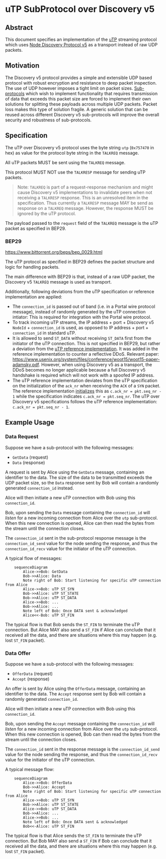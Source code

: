 # uTP SubProtocol over Discovery v5

## Abstract

This document specifies an implementation of the [uTP](https://www.bittorrent.org/beps/bep_0029.html) streaming protocol which uses [Node Discovery Protocol v5](https://github.com/ethereum/devp2p/blob/6eddaf50298d551a83bcc242e7ce7024c6cc8590/discv5/discv5.md) as a transport instead of raw UDP packets.

## Motivation

The Discovery v5 protocol provides a simple and extensible UDP based protocol with robust encryption and resistance to deep packet inspection.  The use of UDP however imposes a tight limit on packet sizes. [Sub-protocols](https://github.com/ethereum/devp2p/blob/master/discv5/discv5-wire.md#talkreq-request-0x05) which wish to implement functionality that requires transmission of data that exceeds this packet size are forced to implement their own solutions for splitting these payloads across multiple UDP packets.  Packet loss makes this type of solution fragile.  A generic solution that can be reused across different Discovery v5 sub-protocols will improve the overall security and robustness of sub-protocols.


## Specification

The uTP over Discovery v5 protocol uses the byte string `utp` (`0x757470` in hex) as value for the protocol byte string in the `TALKREQ` message.

All uTP packets MUST be sent using the `TALKREQ` message.

This protocol MUST NOT use the `TALKRESP` message for sending uTP packets.

> Note: `TALKREQ` is part of a request-response mechanism and might cause Discovery v5 implementations
to invalidate peers when not receiving a `TALKRESP` response. This is an unresolved item in the specification.
Thus currently a `TALKRESP` message MAY be send as response on a `TALKREQ` message.
However, the response MUST be ignored by the uTP protocol.

The payload passed to the `request` field of the `TALKREQ` message is the uTP packet as specified in BEP29.

### BEP29

https://www.bittorrent.org/beps/bep_0029.html

The uTP protocol as specified in BEP29 defines the packet structure and logic for handling packets.

The main difference with BEP29 is that, instead of a raw UDP packet, the Discovery v5 `TALKREQ` message is used as transport.

Additionally, following deviations from the uTP specification or reference implementation are applied:
- The `connection_id` is passed out of band (i.e. in a Portal wire protocol message), instead of randomly generated by the uTP connection intiator: This is required for integration with the Portal wire protocol.
- To track incoming uTP streams, the IP address + port + Discovery v5 `NodeId` + `connection_id` is used, as opposed to IP address + port + `connection_id` in standard uTP.
- It is allowed to send `ST_DATA` without receiving `ST_DATA` first from the initiator of the uTP connection. This is not specified in BEP29, but rather a deviation from the [uTP reference implementation](https://github.com/bittorrent/libutp). It was added in the reference implementation to counter a reflective DDoS.
Relevant paper: https://www.usenix.org/system/files/conference/woot15/woot15-paper-adamsky.pdf.
However, when using Discovery v5 as a transport, the DDoS becomes no longer applicable because a full Discovery v5 handshake is required which will not work with a spoofed IP address.
- The uTP reference implementation deviates from the uTP specification on the initialization of the `ack_nr` when receiving the `ACK` of a `SYN` packet. The reference implementation [initializes](https://github.com/bittorrent/libutp/blob/master/utp_internal.cpp#L1874) this as `c.ack_nr = pkt.seq_nr - 1` while the specification indicates `c.ack_nr = pkt.seq_nr`. The uTP over Discovery v5 specifications follows the uTP reference implementation: `c.ack_nr = pkt.seq_nr - 1`.

## Example Usage

### Data Request
Suppose we have a sub-protocol with the following messages:

- `GetData` (request)
- `Data` (response)

A request is sent by Alice using the `GetData` message, containing an identifier
to the data. The size of the data to be transmitted exceeds the UDP packet size,
so the `Data` response sent by Bob will contain a randomly generated
`connection_id` instead.

Alice will then initiate a new uTP connection with Bob using this `connection_id`.

Bob, upon sending the `Data` message containing the `connection_id` will
*listen* for a new incoming connection from Alice over the `utp` sub-protocol.
When this new connection is opened, Alice can then read the bytes from the stream
until the connection closes.

The `connection_id` sent in the sub-protocol response message is the
`connection_id_send` value for the node sending the response, and thus the
`connection_id_recv` value for the initiator of the uTP connection.

A typical flow of messages:

```mermaid
    sequenceDiagram
        Alice->>Bob: GetData
        Bob->>Alice: Data
        Note right of Bob: Start listening for specific uTP connection from Alice
        Alice->>Bob: uTP ST_SYN
        Bob->>Alice: uTP ST_STATE
        Bob->>Alice: uTP ST_DATA
        Alice->>Bob: ...
        Bob->>Alice: ...
        Note left of Bob: Once DATA sent & acknowledged
        Alice<<-Bob: uTP ST_FIN

```

The typical flow is that Bob sends the `ST_FIN` to terminate the uTP connection.
But Alice MAY also send a `ST_FIN` if Alice can conclude that it received all the
data, and there are situations where this may happen (e.g. lost `ST_FIN` packet).

### Data Offer
Suppose we have a sub-protocol with the following messages:

- `OfferData` (request)
- `Accept` (response)

An offer is sent by Alice using the `OfferData` message, containing an identifier
to the data. The `Accept` response sent by Bob will contain a randomly generated
`connection_id`.

Alice will then initiate a new uTP connection with Bob using this `connection_id`.

Bob, upon sending the `Accept` message containing the `connection_id` will
*listen* for a new incoming connection from Alice over the `utp` sub-protocol.
When this new connection is opened, Bob can then read the bytes from the stream
until the connection closes.

The `connection_id` sent in the response message is the `connection_id_send`
value for the node sending the response, and thus the `connection_id_recv` value
for the initiator of the uTP connection.

A typical message flow:

```mermaid
    sequenceDiagram
        Alice->>Bob: OfferData
        Bob->>Alice: Accept
        Note right of Bob: Start listening for specific uTP connection from Alice
        Alice->>Bob: uTP ST_SYN
        Bob->>Alice: uTP ST_STATE
        Alice->>Bob: uTP ST_DATA
        Bob->>Alice: ...
        Alice->>Bob: ...
        Note left of Bob: Once DATA sent & acknowledged
        Bob<<-Alice: uTP ST_FIN

```
The typical flow is that Alice sends the `ST_FIN` to terminate the uTP connection.
But Bob MAY also send a `ST_FIN` if Bob can conclude that it received all the
data, and there are situations where this may happen (e.g. lost `ST_FIN` packet).
